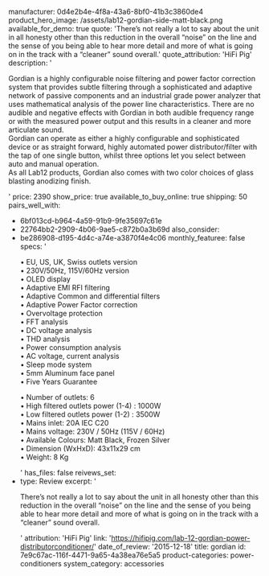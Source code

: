 manufacturer: 0d4e2b4e-4f8a-43a6-8bf0-41b3c3860de4
product_hero_image: /assets/lab12-gordian-side-matt-black.png
available_for_demo: true
quote: 'There’s not really a lot to say about the unit in all honesty other than this reduction in the overall “noise” on the line and the sense of you being able to hear more detail and more of what is going on in the track with a “cleaner” sound overall.'
quote_attribution: 'HiFi Pig'
description: '<p>Gordian is a highly configurable noise filtering and power factor correction system that provides subtle filtering through a sophisticated and adaptive network of passive components and an industrial grade power analyzer that uses mathematical analysis of the power line characteristics. There are no audible and negative effects with Gordian in both audible frequency range or with the measured power output and this results in a cleaner and more articulate sound.<br>Gordian can operate as either a highly configurable and sophisticated device or as straight forward, highly automated power distributor/filter with the tap of one single button, whilst three options let you select between auto and manual operation.<br>As all Lab12 products, Gordian also comes with two color choices of glass blasting anodizing finish.&nbsp;&nbsp;</p>'
price: 2390
show_price: true
available_to_buy_online: true
shipping: 50
pairs_well_with:
  - 6bf013cd-b964-4a59-91b9-9fe35697c61e
  - 22764bb2-2909-4b06-9ae5-c872b0a3b69d
also_consider:
  - be286908-d195-4d4c-a74e-a3870f4e4c06
monthly_featuree: false
specs: '<p>• EU, US, UK, Swiss outlets version<br>• 230V/50Hz, 115V/60Hz version<br>• OLED display<br>• Adaptive EMI RFI filtering<br>• Adaptive Common and differential filters<br>• Adaptive Power Factor correction<br>• Overvoltage protection<br>• FFT analysis<br>• DC voltage analysis<br>• THD analysis<br>• Power consumption analysis<br>• AC voltage, current analysis<br>• Sleep mode system<br>• 5mm Aluminum face panel<br>• Five Years Guarantee&nbsp;&nbsp;</p><p>• Number of outlets: 6<br>• High filtered outlets power (1-4) : 1000W<br>• Low filtered outlets power (1-2) : 3500W<br>• Mains inlet: 20A IEC C20<br>• Mains voltage: 230V / 50Hz (115V / 60Hz)<br>• Available Colours: Matt Black, Frozen Silver<br>• Dimension (WxHxD): 43x11x29 cm<br>• Weight: 8 Kg&nbsp;&nbsp;</p>'
has_files: false
reivews_set:
  -
    type: Review
    excerpt: '<p>There’s not really a lot to say about the unit in all honesty other than this reduction in the overall “noise” on the line and the sense of you being able to hear more detail and more of what is going on in the track with a “cleaner” sound overall.&nbsp;&nbsp;</p>'
    attribution: 'HiFi Pig'
    link: 'https://hifipig.com/lab-12-gordian-power-distributorconditioner/'
    date_of_review: '2015-12-18'
title: gordian
id: 7e9c67ac-116f-4471-9a65-4a38ea76e5a5
product-categories: power-conditioners
system_category: accessories
